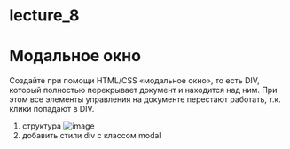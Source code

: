 # lecture_8    
# Модальное окно
Создайте при помощи HTML/CSS «модальное окно», то есть DIV, который полностью перекрывает документ и находится над ним.
При этом все элементы управления на документе перестают работать, т.к. клики попадают в DIV.

1. структура ![image](https://user-images.githubusercontent.com/113675674/194751570-c856b88e-1c52-4636-897d-abc482cc5a82.png)
2. добавить стили div с классом modal
